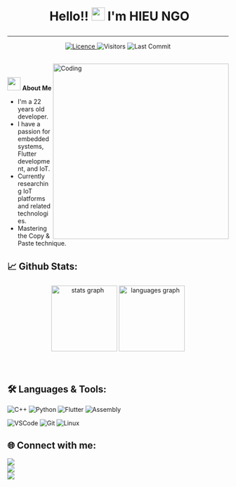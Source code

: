 # <p align="center">️ **Hello!! <img src="https://raw.githubusercontent.com/KarthikNayak024/KarthikNayak024/master/assets/wave.gif" alt="waving hand" width="30px"> I'm HIEU NGO** </p>

---

<p align="center">
<a href="https://github.com/hieungo0503/hieungo0503/blob/main/LICENSE">
<img alt="Licence" src="https://img.shields.io/badge/license-BY--NC-brightgreen?logo=BY-NC"/>
</a>
<img alt="Visitors" src="https://komarev.com/ghpvc/?username=hieungo0503&style=flat&labelColor=black&logo=github&label=PROFILE+VIEWS&color=29bf12"/>
<img alt="Last Commit" src="https://img.shields.io/github/last-commit/hieungo0503/hieungo0503?logo=markdown&label=LAST+UPDATE&color=29bf12&style=flat">
</p>

</br>

<img align="right" alt="Coding" width="400" src="https://media1.giphy.com/media/v1.Y2lkPTc5MGI3NjExOGI2YmRpbmkwbjRqMzU1ZnRmd2IyeHB1bjRzdTVmeTRyMmhvN2ZudSZlcD12MV9pbnRlcm5hbF9naWZfYnlfaWQmY3Q9Zw/Dh5q0sShxgp13DwrvG/giphy.webp">
</br>

 <img src="https://media.giphy.com/media/WUlplcMpOCEmTGBtBW/giphy.gif" width="30"> **About Me**

- I'm a 22 years old developer.
- I have a passion for embedded systems, Flutter development, and IoT.
- Currently researching IoT platforms and related technologies.
- Mastering the Copy & Paste technique.

## 📈 **Github Stats:**

###

<div align="center">
   <img src="https://github-readme-stats.vercel.app/api?username=hieungo0503&show_icons=true&theme=dark" height="150" alt="stats graph" />
  <img src="https://github-readme-stats.vercel.app/api/top-langs?username=hieungo0503&locale=en&hide_title=false&layout=compact&card_width=320&langs_count=5&theme=dark&hide_border=false" height="150" alt="languages graph"  />
</div>

###

</br>

## 🛠️ **Languages & Tools:**

![C++](https://img.shields.io/badge/c++%20-%2300599C.svg?&style=for-the-badge&logo=c%2B%2B&ogoColor=white)
![Python](https://img.shields.io/badge/python-3670A0?style=for-the-badge&logo=python&logoColor=ffdd54)
![Flutter](https://img.shields.io/badge/-Flutter-02569B?style=for-the-badge&logo=flutter&logoColor=white)
![Assembly](https://img.shields.io/badge/assembly-008080?style=for-the-badge)

![VSCode](https://img.shields.io/badge/-vscode-007ACC?style=for-the-badge&logo=visual-studio-code)
![Git](https://img.shields.io/badge/git%20-%23F05032.svg?&style=for-the-badge&logo=git&logoColor=white)
![Linux](https://img.shields.io/badge/-linux-FCC624?style=for-the-badge&logo=linux&logoColor=black)

## 🌐 **Connect with me:** ️

[<img src="https://img.shields.io/badge/LinkedIn-hieu--ngo-informational?style=for-the-badge&labelColor=black&logo=linkedin&logoColor=0077b5&&color=0077b5"/>][linkedin] </br>
[<img src="https://img.shields.io/badge/Gmail-hieungo0503@gmail.com-informational?style=for-the-badge&labelColor=black&logoColor=d14836&logo=gmail&color=d14836"/>][gmail] </br>
[<img src="https://img.shields.io/badge/Github-hieungo0503-informational?style=for-the-badge&labelColor=black&logo=github&color=7d88e6"/>][github] </br>

</br>

<!-- Links of Definitions -->

[linkedin]: https://www.linkedin.com/in/hieu-ngo-6a1a82266/
[gmail]: mailto:hieungo0503@gmail.com
[github]: https://github.com/hieungo0503
